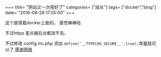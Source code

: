 +++
title= "网站又一次搭好了"
categories= ["成长"]
tags= ["docker","blog"]
date= "2016-08-28 17:55:00"
+++

这个是搭载docker上面的。
感觉棒棒哒

不过https 差点被后台都进不去，

不过修改 config.inc.php
添加 `define('__TYPECHO_SECURE__',true);`常量就可以了
[感谢网络][1]

  [1]: https://segmentfault.com/q/1010000002788610
